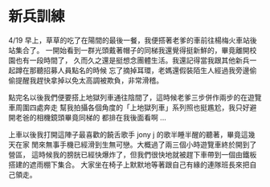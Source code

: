# 新兵訓練

4/19 早上，草草的吃了在陽間的最後一餐，我便搭著老爹的車前往楊梅火車站後站集合了。
一開始看到一群光頭戴著帽子的同梯我還覺得挺新鮮的，畢竟離開校園也有一段時間了，
久而久之還是挺想念團體生活。我還記得當我跟其他新兵一起蹲在那聽招募人員點名的時候
忘了摘掉耳環，老媽還假裝陌生人經過我旁邊偷偷提醒我趕快拿掉以免太高調被欺負，非常滑稽。

點完名以後我們便要搭上地獄列車通往陰間了，這時候老爹三步併作兩步的在遊覽車周圍四處奔走
幫我拍攝各個角度的「上地獄列車」系列照也挺尷尬，我只好避開老爸的相機鏡頭畢竟同梯的
都排在我後面看啊 ...

上車以後我打開這陣子最喜歡的饒舌歌手 jony j 的歌半睡半醒的聽著，畢竟這幾天在家
閒來無事手機已經滑到生無可戀。大概過了兩三個小時遊覽車終於開到了營區，
這時候我的膀胱已經快爆炸了，但我們很快地就被趕下車帶到一個由鐵板搭建的遮雨棚下集合。
大家坐在椅子上默默地等著跟自己有緣的連隊班長來把自己領走。
